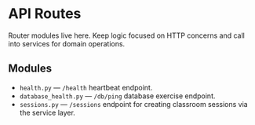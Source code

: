 # API Routes

Router modules live here. Keep logic focused on HTTP concerns and call into services for domain operations.

## Modules

- `health.py` — `/health` heartbeat endpoint.
- `database_health.py` — `/db/ping` database exercise endpoint.
- `sessions.py` — `/sessions` endpoint for creating classroom sessions via the service layer.
